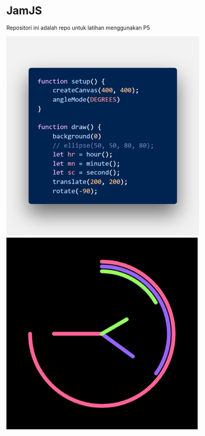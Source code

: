 # JamJS
Repositori ini adalah repo untuk latihan menggunakan P5

![alt text](https://github.com/Axver/JamJS/blob/master/Create%20Clock.png)
![alt text](https://github.com/Axver/JamJS/blob/master/clock.png)
